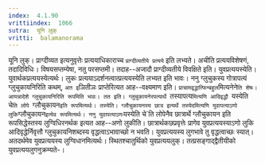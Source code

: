 ```yaml
---
index:  4.1.90
vrittiindex:  1066
sutra:  यूनि लुक्
vritti:  balamanorama 
---
```


यूनि लुक्। प्राग्दीव्यत इत्यनुवृत्तेः प्रत्ययाधिकाराच्च `प्राग्दीव्यतीये प्रत्यये` इति लभ्यते। अचीति प्रत्ययविशेषणं, तदादिविधिः। विषयसप्तम्येषा, नतु परसप्तमी। तदाह--अजादौ प्राग्दीव्यतीये विवक्षिते इति। युवप्रत्ययस्येति। युवार्थकप्रत्ययस्येत्यर्थः। लुकः प्रत्ययाऽदर्शनत्वात्प्रत्ययस्येति लभ्यत इति भावः। ननु ग्लुचुकस्य गोत्रापत्यं ग्लुचुकायनिरिति कथम्, `अत इ`ञितीञः प्राप्तेरित्यत आह--वक्ष्यमाण इति। `प्राचामवृद्धात्फिन्बहुल`मित्यनेने`ति शेषः। आयन्नादेशे ग्लुचुकायनिरिति रूपमिति भावः। तत इति। ग्लुचुकायनेरपत्यार्थे `तस्यापत्य`मित्यणि आदिवृद्धौ `यस्येति चे`ति लोपे `ग्लौचुकायन` इति रूपमित्यर्थः। तस्येति। ग्लौचुकायनस्य छात्र इत्यर्थे तस्येदमित्यणि युवापत्याऽणो लुकि `ग्लौचुकायन` इत्येव रूपमित्यर्थः। ननु युवापत्याऽणः `यस्येति चे`ति लोपेनैव छात्रार्थे ग्लौचुकायन इति रूपसिद्धेस्तस्य लुग्विधिरनर्थक इत्यत आह--अणो लुकीति। छात्रार्थकछप्रवृत्तेः प्रागेव युवप्रत्ययस्याऽणो लुकि आदिवृद्धेर्निवृत्तौ ग्लुचुकायनिशब्दस्य वृद्धत्वाऽभावाच्छो न भवति। युवप्रत्ययस्य लुगभावे तु वृद्धत्वाच्छः स्यात्। अतदर्थमेव युवप्रत्ययस्य लुग्विधानमित्यर्थः। स्थितश्चातुर्थिको युवप्रत्ययलुक्। तत्प्रसङ्गाद्द्वैतीयीको युवप्रत्ययलुगनुक्रम्यते-। 

